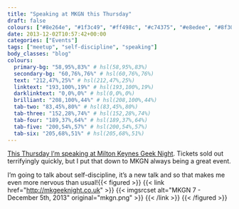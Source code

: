 ```yaml
---
title: "Speaking at MKGN this Thursday"
draft: false
colours: ["#8e264e", "#1f3c49", "#ff498c", "#c74375", "#e8edee", "#8f3054", "#ffffff"]
date: 2013-12-02T10:57:42+00:00
categories: ["Events"]
tags: ["meetup", "self-discipline", "speaking"]
body_classes: "blog"
colours:
  primary-bg: "58,95%,83%" # hsl(58,95%,83%)
  secondary-bg: "60,76%,76%" # hsl(60,76%,76%)
  text: "212,47%,25%" # hsl(212,47%,25%)
  linktext: "193,100%,19%" # hsl(193,100%,19%)
  darklinktext: "0,0%,0%" # hsl(0,0%,0%)
  brilliant: "208,100%,44%" # hsl(208,100%,44%)
  tab-two: "83,45%,80%" # hsl(83,45%,80%)
  tab-three: "152,28%,74%" # hsl(152,28%,74%)
  tab-four: "189,37%,64%" # hsl(189,37%,64%)
  tab-five: "200,54%,57%" # hsl(200,54%,57%)
  tab-six: "205,68%,51%" # hsl(205,68%,51%)
---
```


[This Thursday I’m speaking at Milton Keynes Geek Night](http://mkgeeknight.co.uk). Tickets sold out terrifyingly quickly, but I put that down to MKGN always being a great event.

I’m going to talk about self-discipline, it’s a new talk and so that makes me even more nervous than usual!{{< figured >}}
  {{< link href="http://mkgeeknight.co.uk" >}}
  	{{< imgsrcset alt="MKGN 7 - December 5th, 2013" original="mkgn.png" >}}
  {{< /link >}}
{{< /figured >}}

	